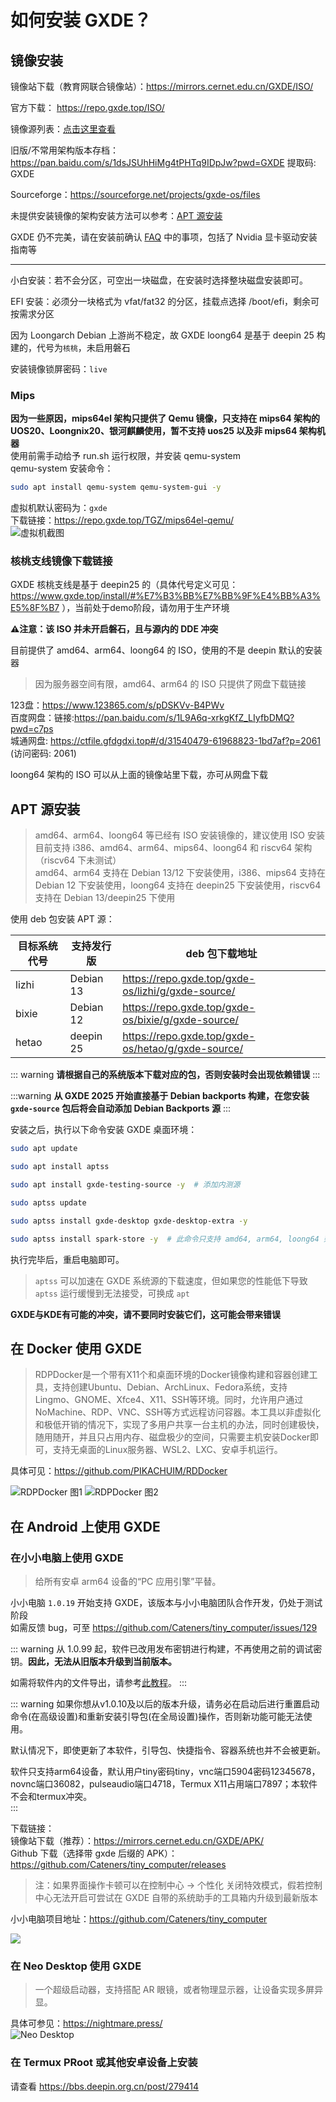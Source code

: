 # 如何安装 GXDE？

## 镜像安装



镜像站下载（教育网联合镜像站）：https://mirrors.cernet.edu.cn/GXDE/ISO/

官方下载： https://repo.gxde.top/ISO/

镜像源列表：[点击这里查看](mirrors.md)

旧版/不常用架构版本存档：https://pan.baidu.com/s/1dsJSUhHiMg4tPHTq9IDpJw?pwd=GXDE 提取码: GXDE

Sourceforge：https://sourceforge.net/projects/gxde-os/files


未提供安装镜像的架构安装方法可以参考：[APT 源安装](#apt-源安装)

GXDE 仍不完美，请在安装前确认 [FAQ](faq.md) 中的事项，包括了 Nvidia 显卡驱动安装指南等

---

小白安装：若不会分区，可空出一块磁盘，在安装时选择整块磁盘安装即可。

EFI 安装：必须分一块格式为 vfat/fat32 的分区，挂载点选择 /boot/efi，剩余可按需求分区  

因为 Loongarch Debian 上游尚不稳定，故 GXDE loong64 是基于 deepin 25 构建的，代号为`核桃`，未启用磐石  

安装镜像锁屏密码：`live`  


### Mips
**因为一些原因，mips64el 架构只提供了 Qemu 镜像，只支持在 mips64 架构的 UOS20、Loongnix20、银河麒麟使用，暂不支持 uos25 以及非 mips64 架构机器**  
使用前需手动给予 run.sh 运行权限，并安装 qemu-system  
qemu-system 安装命令：  
```bash
sudo apt install qemu-system qemu-system-gui -y
```
虚拟机默认密码为：`gxde`  
下载链接：https://repo.gxde.top/TGZ/mips64el-qemu/  
![虚拟机截图](/install/mips-qemu.jpg)  

### 核桃支线镜像下载链接
GXDE 核桃支线是基于 deepin25 的（具体代号定义可见： https://www.gxde.top/install/#%E7%B3%BB%E7%BB%9F%E4%BB%A3%E5%8F%B7 ），当前处于demo阶段，请勿用于生产环境 
 
**⚠️注意：该 ISO 并未开启磐石，且与源内的 DDE 冲突**  
  
目前提供了 amd64、arm64、loong64 的 ISO，使用的不是 deepin 默认的安装器  

> 因为服务器空间有限，amd64、arm64 的 ISO 只提供了网盘下载链接

123盘：https://www.123865.com/s/pDSKVv-B4PWv  
百度网盘：链接:https://pan.baidu.com/s/1L9A6q-xrkgKfZ_LIyfbDMQ?pwd=c7ps  
城通网盘: https://ctfile.gfdgdxi.top#/d/31540479-61968823-1bd7af?p=2061 (访问密码: 2061)  

loong64 架构的 ISO 可以从上面的镜像站里下载，亦可从网盘下载  


## APT 源安装
> amd64、arm64、loong64 等已经有 ISO 安装镜像的，建议使用 ISO 安装  
> 目前支持 i386、amd64、arm64、mips64、loong64 和 riscv64 架构（riscv64 下未测试）   
> amd64、arm64 支持在 Debian 13/12 下安装使用，i386、mips64 支持在 Debian 12 下安装使用，loong64 支持在 deepin25 下安装使用，riscv64 支持在 Debian 13/deepin25 下使用

使用 deb 包安装 APT 源：

| 目标系统代号 | 支持发行版 | deb 包下载地址 |
| --- | --- | --- |
| lizhi | Debian 13 | https://repo.gxde.top/gxde-os/lizhi/g/gxde-source/ |
| bixie | Debian 12 | https://repo.gxde.top/gxde-os/bixie/g/gxde-source/ |
| hetao | deepin 25 | https://repo.gxde.top/gxde-os/hetao/g/gxde-source/ |

::: warning
**请根据自己的系统版本下载对应的包，否则安装时会出现依赖错误**
:::

:::warning
**从 GXDE 2025 开始直接基于 Debian backports 构建，在您安装 `gxde-source` 包后将会自动添加 Debian Backports 源**
:::

安装之后，执行以下命令安装 GXDE 桌面环境：

```bash
sudo apt update

sudo apt install aptss

sudo apt install gxde-testing-source -y  # 添加内测源

sudo aptss update

sudo aptss install gxde-desktop gxde-desktop-extra -y

sudo aptss install spark-store -y  # 此命令只支持 amd64, arm64, loong64 架构用户

```

执行完毕后，重启电脑即可。

> `aptss` 可以加速在 GXDE 系统源的下载速度，但如果您的性能低下导致 `aptss` 运行缓慢到无法接受，可换成 `apt`

**GXDE与KDE有可能的冲突，请不要同时安装它们，这可能会带来错误**

## 在 Docker 使用 GXDE
> RDPDocker是一个带有X11个和桌面环境的Docker镜像构建和容器创建工具，支持创建Ubuntu、Debian、ArchLinux、Fedora系统，支持Lingmo、GNOME、Xfce4、X11、SSH等环境。同时，允许用户通过NoMachine、RDP、VNC、SSH等方式远程访问容器。本工具以非虚拟化和极低开销的情况下，实现了多用户共享一台主机的办法，同时创建极快，随用随开，并且只占用内存、磁盘极少的空间，只需要主机安装Docker即可，支持无桌面的Linux服务器、WSL2、LXC、安卓手机运行。

具体可见：https://github.com/PIKACHUIM/RDDocker  

![RDPDocker 图1](/RDDocker/Manager.jpg)
![RDPDocker 图2](/RDDocker/Remote.jpg)

## 在 Android 上使用 GXDE
### 在小小电脑上使用 GXDE
> 给所有安卓 arm64 设备的“PC 应用引擎”平替。

小小电脑 `1.0.19` 开始支持 GXDE，该版本与小小电脑团队合作开发，仍处于测试阶段  
如需反馈 bug，可至 https://github.com/Cateners/tiny_computer/issues/129  

::: warning
从 1.0.99 起，软件已改用发布密钥进行构建，不再使用之前的调试密钥。**因此，无法从旧版本升级到当前版本。**  

如需将软件内的文件导出，请参考[此教程](/tiny-computer/fileaccess.md)。
:::

::: warning
如果你想从v1.0.10及以后的版本升级，请务必在启动后进行重置启动命令(在高级设置)和重新安装引导包(在全局设置)操作，否则新功能可能无法使用。  

默认情况下，即使更新了本软件，引导包、快捷指令、容器系统也并不会被更新。  

软件只支持arm64设备，默认用户tiny密码tiny，vnc端口5904密码12345678，novnc端口36082，pulseaudio端口4718，Termux X11占用端口7897；本软件不会和termux冲突。  
:::

下载链接：  
镜像站下载（推荐）：https://mirrors.cernet.edu.cn/GXDE/APK/   
Github 下载（选择带 gxde 后缀的 APK）：https://github.com/Cateners/tiny_computer/releases

> 注：如果界面操作卡顿可以在控制中心 -> 个性化 关闭特效模式，假若控制中心无法开启可尝试在 GXDE 自带的系统助手的工具箱内升级到最新版本

小小电脑项目地址：https://github.com/Cateners/tiny_computer  

![](/tiny-computer.jpg)

### 在 Neo Desktop 使用 GXDE
> 一个超级启动器，支持搭配 AR 眼镜，或者物理显示器，让设备实现多屏异显。

具体可参见：https://nightmare.press/  
![Neo Desktop](/neodesktop/0.jpg)


### 在 Termux PRoot 或其他安卓设备上安装

请查看 https://bbs.deepin.org.cn/post/279414
